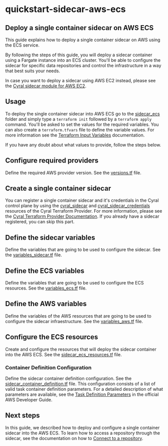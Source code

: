 # quickstart-sidecar-aws-ecs

## Deploy a single container sidecar on AWS ECS

This guide explains how to deploy a single container sidecar on AWS using 
the ECS service. 

By following the steps of this guide, you will deploy a sidecar container using 
a Fargate instance into an ECS cluster. You'll be able to configure the sidecar 
for specific data repositories and control the infrastructure in a way that best 
suits your needs.

In case you want to deploy a sidecar using AWS EC2 instead, please see
the [Cyral sidecar module for AWS EC2](https://github.com/cyralinc/terraform-cyral-sidecar-aws).

## Usage
To deploy the single container sidecar into AWS ECS go to the [sidecar_ecs](./sidecar_ecs/) folder and simply type a `terraform init` followed by a `terraform apply` command. You'll be asked to set the values for the required variables. You can also create a `terraform.tfvars` file to define the variable values. For more information see the [Terraform Input Variables](https://www.terraform.io/language/values/variables) documentation.

If you have any doubt about what values to provide, follow the steps below.

## Configure required providers
Define the required AWS provider version. See the [versions.tf](./sidecar_ecs//versions.tf) file.

## Create a single container sidecar
You can register a single container sidecar and it's credentials 
in the Cyral control plane by using the [cyral_sidecar](https://registry.terraform.io/providers/cyralinc/cyral/latest/docs/resources/sidecar) and [cyral_sidecar_credentials](https://registry.terraform.io/providers/cyralinc/cyral/latest/docs/resources/sidecar_credentials) 
resources of the Cyral Terraform Provider. For more information, please see the 
[Cyral Terraform Provider Documentation](https://registry.terraform.io/providers/cyralinc/cyral/latest/docs). If you already have a sidecar registered, 
you can skip this part.

## Define the sidecar variables
Define the variables that are going to be used to configure the sidecar. See the [variables_sidecar.tf](./sidecar_ecs/variables_sidecar.tf) file.

## Define the ECS variables
Define the variables that are going to be used to configure the ECS resources. See the [variables_ecs.tf](./sidecar_ecs/variables_ecs.tf) file.

## Define the AWS variables
Define the variables of the AWS resources that are going to be used to configure the sidecar infraestructure. See the [variables_aws.tf](./sidecar_ecs/variables_aws.tf) file.

## Configure the ECS resources
Create and configure the resources that will deploy
the sidecar container into the AWS ECS. See the [sidecar_ecs_resources.tf](./sidecar_ecs/sidecar_ecs_resources.tf) file.

### Container Definition Configuration
Define the sidecar container definition configuration. See the [sidecar_container_definition.tf](./sidecar_ecs/sidecar_container_definition.tf) file. This configuration consists of a list of valid task container definition parameters. For a detailed description of what parameters are available, see the [Task Definition Parameters](https://docs.aws.amazon.com/AmazonECS/latest/developerguide/task_definition_parameters.html) in the
official AWS Developer Guide.

## Next steps
In this guide, we described how to deploy and configure a single container sidecar into the AWS ECS. 
To learn how to access a repository through the sidecar, see the documentation
on how to [Connect to a repository](https://cyral.com/docs/connect/repo-connect/#connect-to-a-data-repository-with-sso-credentials).